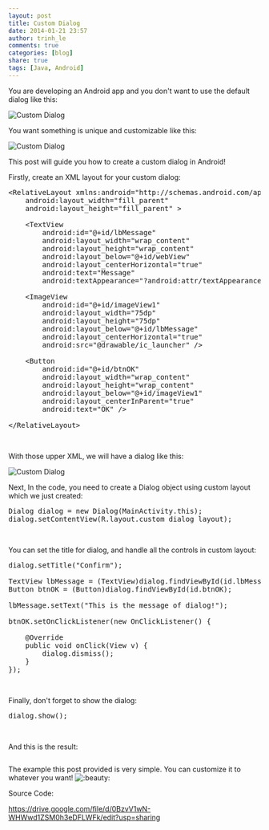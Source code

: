 ```yaml
---
layout: post
title: Custom Dialog
date: 2014-01-21 23:57
author: trinh_le
comments: true
categories: [blog]
share: true
tags: [Java, Android]
---
```


You are developing an Android app and you don't want to use the default dialog like this:

<img class="aligncenter" src="http://developer.android.com/images/ui/dialog_buttons.png" alt="Custom Dialog" />

You want something is unique and customizable like this:

<img class="aligncenter" src="http://developer.android.com/images/ui/dialog_custom.png" alt="Custom Dialog" />

This post will guide you how to create a custom dialog in Android!

<!--more-->

Firstly, create an XML layout for your custom dialog:
<pre class="lang:default decode:true ">&lt;RelativeLayout xmlns:android="http://schemas.android.com/apk/res/android"
    android:layout_width="fill_parent"
    android:layout_height="fill_parent" &gt;

    &lt;TextView
        android:id="@+id/lbMessage"
        android:layout_width="wrap_content"
        android:layout_height="wrap_content"
        android:layout_below="@+id/webView"
        android:layout_centerHorizontal="true"
        android:text="Message"
        android:textAppearance="?android:attr/textAppearanceMedium" /&gt;

    &lt;ImageView
        android:id="@+id/imageView1"
        android:layout_width="75dp"
        android:layout_height="75dp"
        android:layout_below="@+id/lbMessage"
        android:layout_centerHorizontal="true"
        android:src="@drawable/ic_launcher" /&gt;

    &lt;Button
        android:id="@+id/btnOK"
        android:layout_width="wrap_content"
        android:layout_height="wrap_content"
        android:layout_below="@+id/imageView1"
        android:layout_centerInParent="true"
        android:text="OK" /&gt;

&lt;/RelativeLayout&gt;</pre>
&nbsp;

With those upper XML, we will have a dialog like this:

<img class="aligncenter" src="https://lh4.googleusercontent.com/Aw4YDwjtyI_t2e4OzNYoMioU9xDKCSJ7kDmpEEes6io=w417-h302" alt="Custom Dialog" />

Next, In the code, you need to create a Dialog object using custom layout which we just created:
<pre class="lang:default decode:true ">Dialog dialog = new Dialog(MainActivity.this);
dialog.setContentView(R.layout.custom_dialog_layout);</pre>
&nbsp;

You can set the title for dialog, and handle all the controls in custom layout:
<pre class="lang:default decode:true ">dialog.setTitle("Confirm");

TextView lbMessage = (TextView)dialog.findViewById(id.lbMessage);
Button btnOK = (Button)dialog.findViewById(id.btnOK);

lbMessage.setText("This is the message of dialog!");

btnOK.setOnClickListener(new OnClickListener() {

    @Override
    public void onClick(View v) {
        dialog.dismiss();
    }
});</pre>
&nbsp;

Finally, don't forget to show the dialog:
<pre class="lang:default decode:true ">dialog.show();</pre>
&nbsp;

And this is the result:

<img class="aligncenter" src="https://lh4.googleusercontent.com/5Ww40DgCky4XhQXKSCVVAxYroRDlNEE3XStVLdqpstU=w370-h583-no" alt="" />

The example this post provided is very simple. You can customize it to whatever you want! <img id="smilie_224" title="Beauty" src="http://vozforums.com/images/smilies/Off/beauty.gif" alt=":beauty:" />

Source Code:

<a href="https://drive.google.com/file/d/0BzvV1wN-WHWwd1ZSM0h3eDFLWFk/edit?usp=sharing">https://drive.google.com/file/d/0BzvV1wN-WHWwd1ZSM0h3eDFLWFk/edit?usp=sharing</a>
